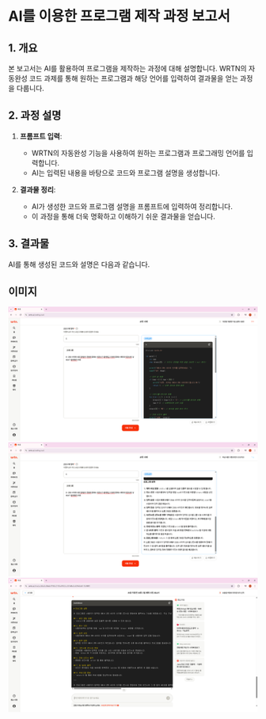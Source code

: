# AI를 이용한 프로그램 제작 과정 보고서

## 1. 개요
본 보고서는 AI를 활용하여 프로그램을 제작하는 과정에 대해 설명합니다. WRTN의 자동완성 코드 과제를 통해 원하는 프로그램과 해당 언어를 입력하여 결과물을 얻는 과정을 다룹니다.

## 2. 과정 설명
1. **프롬프트 입력**: 
   - WRTN의 자동완성 기능을 사용하여 원하는 프로그램과 프로그래밍 언어를 입력합니다.
   - AI는 입력된 내용을 바탕으로 코드와 프로그램 설명을 생성합니다.

2. **결과물 정리**:
   - AI가 생성한 코드와 프로그램 설명을 프롬프트에 입력하여 정리합니다.
   - 이 과정을 통해 더욱 명확하고 이해하기 쉬운 결과물을 얻습니다.

## 3. 결과물
AI를 통해 생성된 코드와 설명은 다음과 같습니다.

## 이미지

![prompt1.png](https://raw.githubusercontent.com/Monday1555/SystemProgramming/main/0404/prompt1.png)
![prompt2.png](https://raw.githubusercontent.com/Monday1555/SystemProgramming/main/0404/prompt2.png)
![prompt3.png](https://raw.githubusercontent.com/Monday1555/SystemProgramming/main/0404/prompt3.png)


